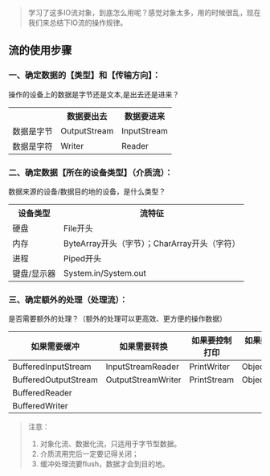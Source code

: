   > 学习了这多IO流对象，到底怎么用呢？感觉对象太多，用的时候很乱，现在我们来总结下IO流的操作规律。
 
## 流的使用步骤	 

### 一、确定数据的【类型】和【传输方向】：
操作的设备上的数据是字节还是文本,是出去还是进来？
<table>
    <tr>
        <th></th>
        <th>数据要出去</th>
        <th>数据要进来</th>
    </tr>
    <tr>
        <td>数据是字节</td>
        <td>OutputStream</td>
        <td>InputStream</td>
    </tr>
    <tr>
        <td>数据是字符</td>
        <td>Writer</td>
        <td>Reader</td>
    </tr>
</table>


### 二、确定数据【所在的设备类型】（介质流）：
数据来源的设备/数据目的地的设备，是什么类型？


<table>
    <tr>
        <th>设备类型</th>
        <th>流特征</th>
    </tr>
    <tr>
        <td>硬盘</td>
        <td>File开头</td>
    </tr>
    <tr>
        <td>内存</td>
        <td>ByteArray开头（字节）；CharArray开头（字符）</td>
    </tr>
    <tr>
        <td>进程</td>
        <td>Piped开头</td>
    </tr>
    <tr>
        <td>键盘/显示器</td>
        <td>System.in/System.out</td>
    </tr>
</table>


### 三、确定额外的处理（处理流）：
是否需要额外的处理？（额外的处理可以更高效、更方便的操作数据）
						
 | 如果需要缓冲 |  如果需要转换 | 如果要控制打印|如果数据是对象（需序列化）| 如果数据是基本数据类型|
|-----   |-----|  -----| ------| ------|
 | BufferedInputStream  | InputStreamReader|PrintWriter |ObjectInputStream|DataInputStream|
| BufferedOutputStream | OutputStreamWriter | PrintStream |ObjectOutputStream|DataOutputStream|
|  BufferedReader     |   |  |  |
|  BufferedWriter     |   |  |  |

> 注意：
> 1. 对象化流、数据化流，只适用于字节型数据。
> 1. 介质流用完后一定要记得关闭；
> 1. 缓冲处理流要flush，数据才会到目的地。